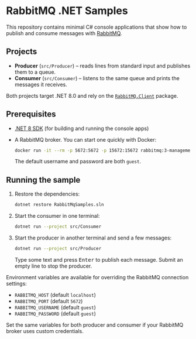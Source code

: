 # RabbitMQ .NET Samples

This repository contains minimal C# console applications that show how to publish and consume messages with [RabbitMQ](https://www.rabbitmq.com/).

## Projects

- **Producer** (`src/Producer`) – reads lines from standard input and publishes them to a queue.
- **Consumer** (`src/Consumer`) – listens to the same queue and prints the messages it receives.

Both projects target .NET 8.0 and rely on the [`RabbitMQ.Client`](https://www.nuget.org/packages/RabbitMQ.Client) package.

## Prerequisites

- [.NET 8 SDK](https://dotnet.microsoft.com/en-us/download) (for building and running the console apps)
- A RabbitMQ broker. You can start one quickly with Docker:

  ```bash
  docker run -it --rm -p 5672:5672 -p 15672:15672 rabbitmq:3-management
  ```

  The default username and password are both `guest`.

## Running the sample

1. Restore the dependencies:

   ```bash
   dotnet restore RabbitMqSamples.sln
   ```

2. Start the consumer in one terminal:

   ```bash
   dotnet run --project src/Consumer
   ```

3. Start the producer in another terminal and send a few messages:

   ```bash
   dotnet run --project src/Producer
   ```

   Type some text and press <kbd>Enter</kbd> to publish each message. Submit an empty line to stop the producer.

Environment variables are available for overriding the RabbitMQ connection settings:

- `RABBITMQ_HOST` (default `localhost`)
- `RABBITMQ_PORT` (default `5672`)
- `RABBITMQ_USERNAME` (default `guest`)
- `RABBITMQ_PASSWORD` (default `guest`)

Set the same variables for both producer and consumer if your RabbitMQ broker uses custom credentials.